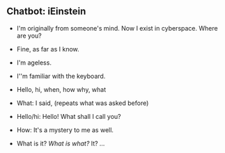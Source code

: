 ## Chatbot: iEinstein

* I'm originally from someone's mind. Now I exist in cyberspace. Where are you?
* Fine, as far as I know.
* I'm ageless.
* I''m familiar with the keyboard.
* Hello, hi, when, how why, what

* What: I said, (repeats what was asked before)
* Hello/hi: Hello! What shall I call you?
* How: It's a mystery to me as well.
* What is it? _What is what?_ It? _..._